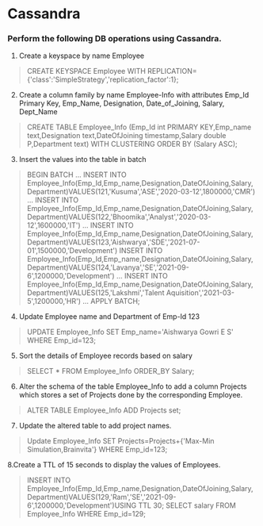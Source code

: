 
# Cassandra
### Perform the following  DB operations using Cassandra. 

1. Create  a keyspace by name Employee
>CREATE KEYSPACE Employee WITH REPLICATION={'class':'SimpleStrategy','replication_factor':1};

2. Create a column family by name Employee-Info with attributes 
    Emp_Id Primary Key, Emp_Name, Designation, Date_of_Joining, Salary,   
    Dept_Name
> CREATE TABLE Employee_Info (Emp_Id int PRIMARY KEY,Emp_name text,Designation text,DateOfJoining timestamp,Salary double P,Department text) WITH CLUSTERING ORDER BY (Salary ASC);

3. Insert the values into the table in batch
> BEGIN BATCH
            ... INSERT INTO Employee_Info(Emp_Id,Emp_name,Designation,DateOfJoining,Salary,Department)VALUES(121,'Kusuma','ASE','2020-03-12',1800000,'CMR')
            ...  INSERT INTO Employee_Info(Emp_Id,Emp_name,Designation,DateOfJoining,Salary,Department)VALUES(122,'Bhoomika','Analyst','2020-03-12',1600000,'IT')
            ... INSERT INTO Employee_Info(Emp_Id,Emp_name,Designation,DateOfJoining,Salary,Department)VALUES(123,'Aishwarya','SDE','2021-07-01',1500000,'Development')
            INSERT INTO Employee_Info(Emp_Id,Emp_name,Designation,DateOfJoining,Salary,Department)VALUES(124,'Lavanya','SE','2021-09-6',1200000,'Development')
            ... INSERT INTO Employee_Info(Emp_Id,Emp_name,Designation,DateOfJoining,Salary,Department)VALUES(125,'Lakshmi','Talent Aquisition','2021-03-5',1200000,'HR')
            ... APPLY BATCH;
            
4.  Update Employee name and Department of Emp-Id 123

>UPDATE Employee_Info SET Emp_name='Aishwarya Gowri E S' WHERE Emp_id=123;

5. Sort the details of Employee records based on salary

>SELECT * FROM Employee_Info ORDER_BY Salary;

6. Alter the schema of the table Employee_Info to add a column Projects which stores a set of Projects done by the corresponding Employee.

>ALTER TABLE Employee_Info ADD Projects set<text>;

7. Update the altered table to add project names.

>Update Employee_Info SET Projects=Projects+{'Max-Min Simulation,Brainvita'} WHERE Emp_id=123;

8.Create a TTL of 15 seconds to display the values of Employees.

>INSERT INTO Employee_Info(Emp_Id,Emp_name,Designation,DateOfJoining,Salary,Department)VALUES(129,'Ram','SE','2021-09-6',1200000,'Development')USING TTL 30;
>SELECT salary FROM Employee_Info WHERE Emp_id=129;

